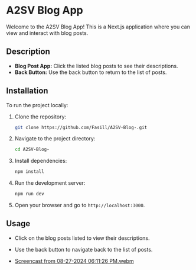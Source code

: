 
# A2SV Blog App

Welcome to the A2SV Blog App! This is a Next.js application where you can view and interact with blog posts.

## Description

- **Blog Post App:** Click the listed blog posts to see their descriptions.
- **Back Button:** Use the back button to return to the list of posts.


## Installation

To run the project locally:

1. Clone the repository:

   ```bash
   git clone https://github.com/Fasill/A2SV-Blog-.git
   ```

2. Navigate to the project directory:

   ```bash
   cd A2SV-Blog-
   ```

3. Install dependencies:

   ```bash
   npm install
   ```

4. Run the development server:

   ```bash
   npm run dev
   ```

5. Open your browser and go to `http://localhost:3000`.

## Usage

- Click on the blog posts listed to view their descriptions.
- Use the back button to navigate back to the list of posts.

- [Screencast from 08-27-2024 06:11:26 PM.webm](https://github.com/user-attachments/assets/49eebefa-b7d0-4d01-bfca-b12926c7228f)
